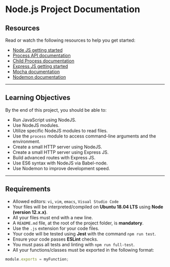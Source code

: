 # Node.js Project Documentation

## Resources

Read or watch the following resources to help you get started:

- [Node JS getting started](https://nodejs.org/en/docs/guides/getting-started-guide/)
- [Process API documentation](https://nodejs.org/api/process.html)
- [Child Process documentation](https://nodejs.org/api/child_process.html)
- [Express JS getting started](https://expressjs.com/en/starter/installing.html)
- [Mocha documentation](https://mochajs.org/)
- [Nodemon documentation](https://nodemon.io/)

---

## Learning Objectives

By the end of this project, you should be able to:

- Run JavaScript using NodeJS.
- Use NodeJS modules.
- Utilize specific NodeJS modules to read files.
- Use the `process` module to access command-line arguments and the environment.
- Create a small HTTP server using NodeJS.
- Create a small HTTP server using Express JS.
- Build advanced routes with Express JS.
- Use ES6 syntax with NodeJS via Babel-node.
- Use Nodemon to improve development speed.

---

## Requirements

- Allowed editors: `vi`, `vim`, `emacs`, `Visual Studio Code`
- Your files will be interpreted/compiled on **Ubuntu 18.04 LTS** using **Node (version 12.x.x)**.
- All your files must end with a new line.
- A `README.md` file, at the root of the project folder, is **mandatory**.
- Use the `.js` extension for your code files.
- Your code will be tested using **Jest** with the command `npm run test`.
- Ensure your code passes **ESLint** checks.
- You must pass all tests and linting with `npm run full-test`.
- All your functions/classes must be exported in the following format:

```javascript
module.exports = myFunction;

